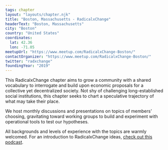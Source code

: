 ```yaml
---
tags: chapter
layout: "layouts/chapter.njk"
title: "Boston, Massachusetts - RadicalxChange"
headerText: "Boston, Massachusetts"
city: "Boston"
country: "United States"
coordinates:
  lat: 42.36
  lon: -71.05
meetupUrl: "https://www.meetup.com/RadicalxChange-Boston/"
contactOrganizer: "https://www.meetup.com/RadicalxChange-Boston/"
twitter: "radxchange"
foundingYear: "2019"
---
```

This RadicalxChange chapter aims to grow a community with a shared vocabulary to interrogate and build upon economic proposals for a collective yet decentralized society. Not shy of challenging long-established social institutions, this chapter seeks to chart a speculative trajectory of what may take their place.

We host monthly discussions and presentations on topics of members’ choosing, gravitating toward working groups to build and experiment with operational tools to test our hypotheses.

All backgrounds and levels of experience with the topics are warmly welcomed. For an introduction to RadicalxChange ideas, [check out this podcast](https://80000hours.org/podcast/episodes/glen-weyl-radically-reforming-capitalism-and-democracy/).